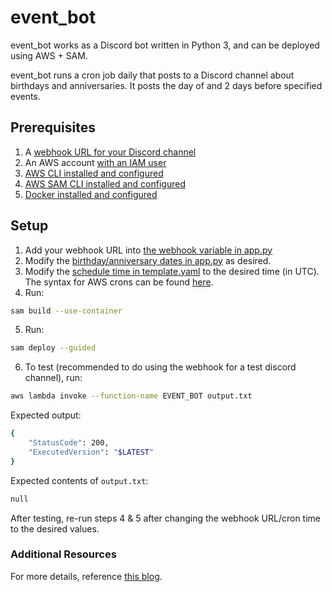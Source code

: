 # event_bot

event_bot works as a Discord bot written in Python 3, and can be deployed using AWS + SAM.

event_bot runs a cron job daily that posts to a Discord channel about birthdays and anniversaries. It posts the day of and 2 days before specified events.

## Prerequisites
1. A [webhook URL for your Discord channel](https://support.discord.com/hc/en-us/articles/228383668-Intro-to-Webhooks)
2. An AWS account [with an IAM user](https://docs.aws.amazon.com/IAM/latest/UserGuide/id_users_create.html)
3. [AWS CLI installed and configured](https://docs.aws.amazon.com/cli/latest/userguide/cli-chap-welcome.html)
4. [AWS SAM CLI installed and configured](https://docs.aws.amazon.com/serverless-application-model/latest/developerguide/install-sam-cli.html)
5. [Docker installed and configured](https://docs.docker.com/get-docker/)

## Setup

1. Add your webhook URL into [the webhook variable in app.py](https://github.com/thaigoonch/event_bot/blob/main/app.py#L72)
2. Modify the [birthday/anniversary dates in app.py](https://github.com/thaigoonch/event_bot/blob/main/app.py#L9-L16) as desired.
3. Modify the [schedule time in template.yaml](https://github.com/thaigoonch/event_bot/blob/main/template.yaml#L16) to the desired time (in UTC). The syntax for AWS crons can be found [here](https://docs.aws.amazon.com/AmazonCloudWatch/latest/events/ScheduledEvents.html).
4. Run:
``` bash
sam build --use-container
```
5. Run:
``` bash
sam deploy --guided
```
6. To test (recommended to do using the webhook for a test discord channel), run:
```bash
aws lambda invoke --function-name EVENT_BOT output.txt
```

Expected output: 
``` bash
{
    "StatusCode": 200,
    "ExecutedVersion": "$LATEST"
}
```
Expected contents of `output.txt`:
``` bash
null
```
After testing, re-run steps 4 & 5 after changing the webhook URL/cron time to the desired values.

### Additional Resources
For more details, reference [this blog](https://levelup.gitconnected.com/deploy-a-python-cron-job-to-aws-lambda-with-sam-5d05f0c17a89).